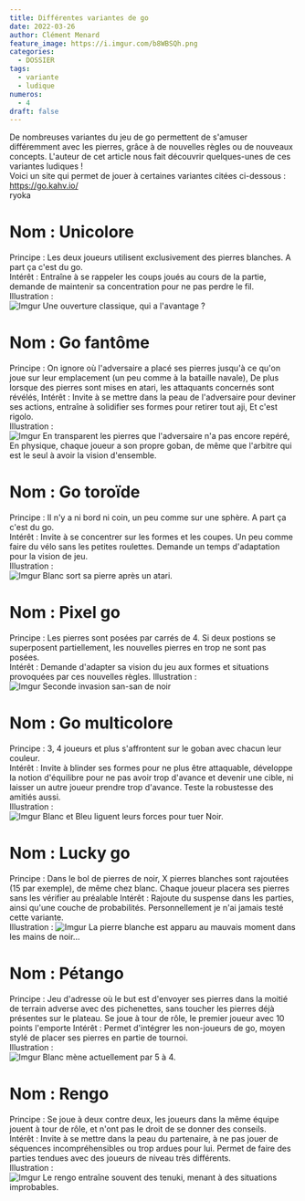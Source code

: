 ```yaml
---
title: Différentes variantes de go
date: 2022-03-26
author: Clément Menard
feature_image: https://i.imgur.com/b8WBSQh.png
categories:
  - DOSSIER
tags:
  - variante
  - ludique
numeros: 
  - 4
draft: false
---
```


De nombreuses variantes du jeu de go permettent de s'amuser différemment avec les pierres, grâce à de nouvelles règles ou de nouveaux concepts. L'auteur de cet article nous fait découvrir quelques-unes de ces variantes ludiques !  
Voici un site qui permet de jouer à certaines variantes citées ci-dessous : https://go.kahv.io/   
ryoka
<!--more-->

# Nom : Unicolore  
Principe : Les deux joueurs utilisent exclusivement des pierres blanches. A part ça c'est du go.  
Intérêt : Entraîne à se rappeler les coups joués au cours de la partie, demande de maintenir sa concentration pour ne pas perdre le fil.  
Illustration :  
![Imgur](https://i.imgur.com/lVu8pFP.png)
Une ouverture classique, qui a l'avantage ?  
  
# Nom : Go fantôme  
Principe : On ignore où l'adversaire a placé ses pierres jusqu'à ce qu'on joue sur leur emplacement (un peu comme à la bataille navale), De plus lorsque des pierres sont mises en atari, les attaquants concernés sont révélés,
Intérêt : Invite à se mettre dans la peau de l'adversaire pour deviner ses actions, entraîne à solidifier ses formes pour retirer tout aji, Et c'est rigolo.  
Illustration :  
![Imgur](https://i.imgur.com/mcvP2kJ.png)
En transparent les pierres que l'adversaire n'a pas encore repéré, En physique, chaque joueur a son propre goban, de même que l'arbitre qui est le seul à avoir la vision d'ensemble.  
  
# Nom : Go toroïde  
Principe : Il n'y a ni bord ni coin, un peu comme sur une sphère. A part ça c'est du go.  
Intérêt : Invite à se concentrer sur les formes et les coupes. Un peu comme faire du vélo sans les petites roulettes. Demande un temps d'adaptation pour la vision de jeu.  
Illustration :  
![Imgur](https://i.imgur.com/1lie8o9.png)
Blanc sort sa pierre après un atari.  
  
# Nom : Pixel go  
Principe : Les pierres sont posées par carrés de 4. Si deux postions se superposent partiellement, les nouvelles pierres en trop ne sont pas posées.  
Intérêt : Demande d'adapter sa vision du jeu aux formes et situations provoquées par ces nouvelles règles. 
Illustration :  
![Imgur](https://i.imgur.com/r8LJx7e.png)
Seconde invasion san-san de noir  
  
# Nom : Go multicolore
Principe : 3, 4 joueurs et plus s'affrontent sur le goban avec chacun leur couleur.  
Intérêt : Invite à blinder ses formes pour ne plus être attaquable, développe la notion d'équilibre pour ne pas avoir trop d'avance et devenir une cible, ni laisser un autre joueur prendre trop d'avance. Teste la robustesse des amitiés aussi.  
Illustration :  
![Imgur](https://i.imgur.com/zH4RC8k.png)
Blanc et Bleu liguent leurs forces pour tuer Noir.  
  
# Nom : Lucky go  
Principe : Dans le bol de pierres de noir, X pierres blanches sont rajoutées (15 par exemple), de même chez blanc. Chaque joueur placera ses pierres sans les vérifier au préalable
Intérêt : Rajoute du suspense dans les parties, ainsi qu'une couche de probabilités. Personnellement je n'ai jamais testé cette variante.  
Illustration : 
![Imgur](https://i.imgur.com/hyAcRBO.png)
La pierre blanche est apparu au mauvais moment dans les mains de noir...  
  
# Nom : Pétango  
Principe : Jeu d'adresse où le but est d'envoyer ses pierres dans la moitié de terrain adverse avec des pichenettes, sans toucher les pierres déjà présentes sur le plateau. Se joue à tour de rôle, le premier joueur avec 10 points l'emporte
Intérêt : Permet d'intégrer les non-joueurs de go, moyen stylé de placer ses pierres en partie de tournoi.  
Illustration :  
![Imgur](https://i.imgur.com/sl1Rgb3.jpg)
Blanc mène actuellement par 5 à 4.  
  
# Nom : Rengo  
Principe : Se joue à deux contre deux, les joueurs dans la même équipe jouent à tour de rôle, et n'ont pas le droit de se donner des conseils.  
Intérêt : Invite à se mettre dans la peau du partenaire, à ne pas jouer de séquences incompréhensibles ou trop ardues pour lui. Permet de faire des parties tendues avec des joueurs de niveau très différents.  
Illustration :  
![Imgur](https://i.imgur.com/Y1zKo5g.png)
Le rengo entraîne souvent des tenuki, menant à des situations improbables.  
